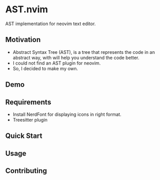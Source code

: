 # AST.nvim

AST implementation for neovim text editor.

## Motivation
- Abstract Syntax Tree (AST), is a tree that represents the code in an abstract way, with will
help you understand the code better.
- I could not find an AST plugin for neovim.
- So, I decided to make my own.

## Demo

## Requirements

- Install NerdFont for displaying icons in right format.
- Treesitter plugin

## Quick Start

## Usage

## Contributing
